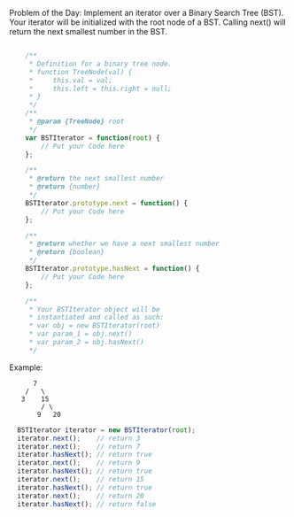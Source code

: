 Problem of the Day:
Implement an iterator over a Binary Search Tree (BST). Your iterator will be initialized with the root node of a BST.
Calling next() will return the next smallest number in the BST.

```javascript

    /**
     * Definition for a binary tree node.
     * function TreeNode(val) {
     *     this.val = val;
     *     this.left = this.right = null;
     * }
     */
    /**
     * @param {TreeNode} root
     */
    var BSTIterator = function(root) {
        // Put your Code here
    };

    /**
     * @return the next smallest number
     * @return {number}
     */
    BSTIterator.prototype.next = function() {
        // Put your Code here
    };

    /**
     * @return whether we have a next smallest number
     * @return {boolean}
     */
    BSTIterator.prototype.hasNext = function() {
        // Put your Code here
    };

    /**
     * Your BSTIterator object will be
     * instantiated and called as such:
     * var obj = new BSTIterator(root)
     * var param_1 = obj.next()
     * var param_2 = obj.hasNext()
     */
```

Example:

```text
      7
    /   \
   3    15
        / \
       9   20
```

```javascript
  BSTIterator iterator = new BSTIterator(root);
  iterator.next();    // return 3
  iterator.next();    // return 7
  iterator.hasNext(); // return true
  iterator.next();    // return 9
  iterator.hasNext(); // return true
  iterator.next();    // return 15
  iterator.hasNext(); // return true
  iterator.next();    // return 20
  iterator.hasNext(); // return false
```
